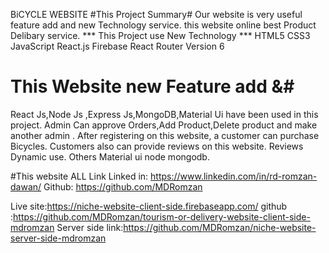 BiCYCLE WEBSITE
#This Project Summary#
Our website is very useful feature add and new Technology service. this website online  best Product Delibary service.
*** This Project use New Technology ***
HTML5
CSS3
JavaScript 
React.js
Firebase
React Router Version 6
# This Website new Feature add &#
React Js,Node Js ,Express Js,MongoDB,Material Ui have been used in this project.
Admin Can approve Orders,Add Product,Delete product and make another admin .
After registering on this website, a customer can purchase Bicycles. Customers also can
provide reviews on this website.
Reviews Dynamic use.
Others Material ui node mongodb.

#This website ALL Link 
Linked in: https://www.linkedin.com/in/rd-romzan-dawan/
Github: https://github.com/MDRomzan

Live site:https://niche-website-client-side.firebaseapp.com/
github :https://github.com/MDRomzan/tourism-or-delivery-website-client-side-mdromzan
Server side link:https://github.com/MDRomzan/niche-website-server-side-mdromzan
